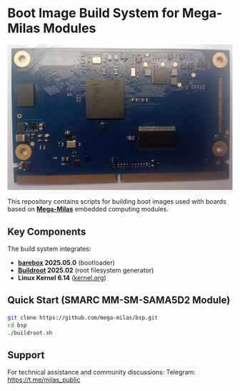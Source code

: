 # Boot Image Build System for Mega-Milas Modules

![Mega-Milas Module](MM-SM-SAMA5D2-DDR2-V0.1.jpeg)

This repository contains scripts for building boot images used with boards based on **[Mega-Milas](http://milas.spb.ru/)** embedded computing modules.

## Key Components
The build system integrates:
- **[barebox](https://barebox.org/) 2025.05.0** (bootloader)
- **[Buildroot](https://buildroot.org/) 2025.02** (root filesystem generator)
- **Linux Kernel 6.14** ([kernel.org](https://kernel.org/))

## Quick Start (SMARC MM-SM-SAMA5D2 Module)
```bash
git clone https://github.com/mega-milas/bsp.git
cd bsp
./buildroot.sh
```

## Support
For technical assistance and community discussions:
Telegram: https://t.me/milas_public
